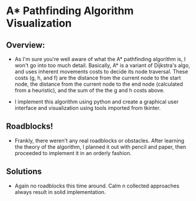 # A* Pathfinding Algorithm Visualization

## Overview: 

- As I'm sure you're well aware of what the A* pathfinding algorithm is, I won't go into too much detail.
Basically, A* is a variant of Dijkstra's algo, and uses inherent movements costs to decide its 
node traversal. These costs (g, h, and f) are the distance from the current node to the start node, 
the distance from the current node to the end node (calculated from a heuristic), and the sum of the
the g and h costs above.

- I implement this algorithm using python and create a graphical user interface and visualization using
tools imported from tkinter.

## Roadblocks!

- Frankly, there weren't any real roadblocks or obstacles. After learning the theory of the algorithm, 
I planned it out with pencil and paper, then proceeded to implement it in an orderly fashion.

## Solutions

- Again no roadblocks this time around. Calm n collected approaches always result in solid implementation.